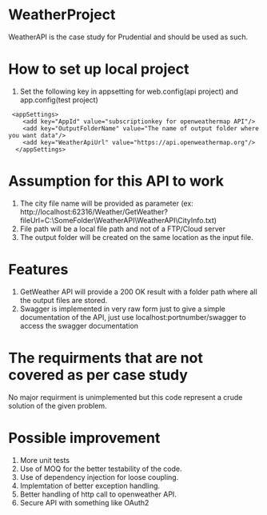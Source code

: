 # WeatherProject
WeatherAPI is the case study for Prudential and should be used as such.

# How to set up local project
1. Set the following key in appsetting for web.config(api project) and app.config(test project)
```
 <appSettings>
    <add key="AppId" value="subscriptionkey for openweathermap API"/>
    <add key="OutputFolderName" value="The name of output folder where you want data"/>
    <add key="WeatherApiUrl" value="https://api.openweathermap.org"/>
  </appSettings>
```
# Assumption for this API to work
1. The city file name will be provided as parameter (ex: http://localhost:62316/Weather/GetWeather?fileUrl=C:\SomeFolder\WeatherAPI\WeatherAPI\CityInfo.txt)
2. File path will be a local file path and not of a FTP/Cloud server
3. The output folder will be created on the same location as the input file.

# Features
1. GetWeather API will provide a 200 OK result with a folder path where all the output files are stored.
2. Swagger is implemented in very raw form just to give a simple documentation of the API, just use localhost:portnumber/swagger to access the swagger documentation

# The requirments that are not covered as per case study
No major requirment is unimplemented but this code represent a crude solution of the given problem.

# Possible improvement
1. More unit tests 
2. Use of MOQ for the better testability of the code.
3. Use of dependency injection for loose coupling.
4. Implemtation of better exception handling.
5. Better handling of http call to openweather API.
6. Secure API with something like OAuth2
